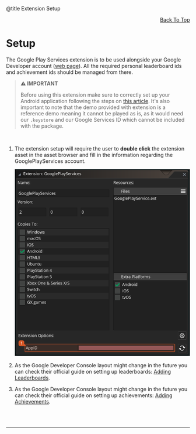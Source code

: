 @title Extension Setup

<a id="top"></a>
<!-- Page HTML do not touch -->
<a /><p align="right">[Back To Top](#top)</p>

# Setup

The Google Play Services extension is to be used alongside your Google Developer account ([web page](https://developers.google.com/)). All the required personal leaderboard ids and achievement ids should be managed from there.

> **:warning: IMPORTANT**
>
>  Before using this extension make sure to correctly set up your Android application following the steps on [this article](https://help.yoyogames.com/hc/en-us/articles/360004274212-Google-Play-Services-How-To-Use-This-In-Your-Games). It's also important to note that the demo provided with extension is a reference demo meaning it cannot be played as is, as it would need our `.keystore` and our Google Services ID which cannot be included with the package.
<br>

1. The extension setup will require the user to **double click** the extension asset in the asset browser and fill in the information regarding the GooglePlayServices account. <br>

   ![](assets/gps_setup_ext_options.png)

2. As the Google Developer Console layout might change in the future you can check their official guide on setting up leaderboards: [Adding Leaderboards](https://developers.google.com/games/services/common/concepts/leaderboards#creating_a_leaderboard).

3. As the Google Developer Console layout might change in the future you can check their official guide on setting up achievements: [Adding Achievements](https://developers.google.com/games/services/common/concepts/achievements#creating_an_achievement).


<br><br>

---